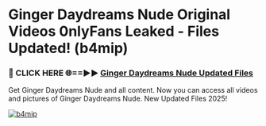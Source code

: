 # Ginger Daydreams Nude Original Videos 0nlyFans Leaked - Files Updated! (b4mip)

<h3>🔴 CLICK HERE 🌐==►► <a href="https://tinyurl.com/52m3yx9h" rel="nofollow">Ginger Daydreams Nude Updated Files</a></h3>

Get Ginger Daydreams Nude and all content. Now you can access all videos and pictures of Ginger Daydreams Nude. New Updated Files 2025!

[![b4mip](https://i.imgur.com/TnHtlc8.gif)](https://tinyurl.com/52m3yx9h)
